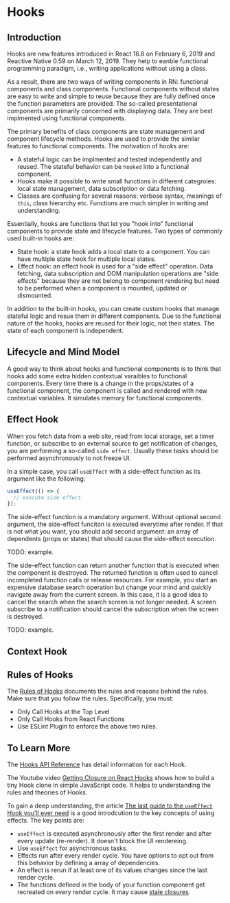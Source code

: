 # Hooks

## Introduction

Hooks are new features introduced in React 16.8 on February 6, 2019 and Reactive Native 0.59 on March 12, 2019. They help to eanble functional programming paradigm, i.e., writing applications without using a class.

As a result, there are two ways of writing components in RN: functional components and class components. Functional components without states are easy to write and simple to reuse because they are fully defined once the function parameters are provided. The so-called presentational components are primarily concerned with displaying data. They are best implmented using functional components.

The primary benefits of class components are state management and component lifecycle methods. Hooks are used to provide the similar features to functional components. The motivation of hooks are:

- A stateful logic can be implmented and tested independently and reused. The stateful behavior can be `hooked` into a functional component.
- Hooks make it possible to write small functions in different categroies: local state management, data subscription or data fetching.
- Classes are confusing for several reasons: verbose syntax, meanings of `this`, class hierarchy etc. Functions are much simpler in writing and understanding.

Essentially, hooks are functions that let you "hook into" functional components to provide state and lifecycle features. Two types of commonly used built-in hooks are:

- State hook: a state hook adds a local state to a component. You can have multiple state hook for multiple local states.
- Effect hook: an effect hook is used for a "side effect" operation. Data fetching, data subscription and DOM manipulation operations are "side effects" because they are not belong to component rendering but need to be performed when a component is mounted, updated or dismounted.

In addition to the built-in hooks, you can create custom hooks that manage stateful logic and resue them in different components. Due to the functional nature of the hooks, hooks are reused for their logic, not their states. The state of each component is independent.

## Lifecycle and Mind Model

A good way to think about hooks and functional components is to think that hooks add some extra hidden contextual varaibles to functional components. Every time there is a change in the props/states of a functional component, the component is called and rendered with new contextual variables. It simulates memory for functional components.

## Effect Hook

When you fetch data from a web site, read from local storage, set a timer function, or subscribe to an external source to get notification of changes, you are performing a so-called `side effect`. Usually these tasks should be performed asynchronously to not freeze UI.

In a simple case, you call `useEffect` with a side-effect function as its argument like the following:

```js
useEffect(() => {
  // execute side effect
});
```

The side-effect function is a mandatory argument. Without optional second argument, the side-effect funciton is executed everytime after render. If that is not what you want, you should add second argument: an array of dependents (props or states) that should cause the side-effect execution.

TODO: example.

The side-effect function can return another function that is executed when the component is destroyed. The returned function is often used to cancel incompleted function calls or release resources. For example, you start an expensive database search operation but change your mind and quickly navigate away from the current screen. In this case, it is a good idea to cancel the search when the search screen is not longer needed. A screen subscribe to a notification should cancel the subscription when the screen is destroyed.

TODO: example.

## Context Hook

## Rules of Hooks

The [Rules of Hooks](https://reactjs.org/docs/hooks-rules.html) documents the rules and reasons behind the rules. Make sure that you follow the rules. Specifically, you must:

- Only Call Hooks at the Top Level
- Only Call Hooks from React Functions
- Use ESLint Plugin to enforce the above two rules.

## To Learn More

The [Hooks API Reference](https://reactjs.org/docs/hooks-reference.html) has detail information for each Hook.

The Youtube video [Getting Closure on React Hooks](https://youtu.be/KJP1E-Y-xyo) shows how to build a tiny Hook clone in simple JavaScript code. It helps to understanding the rules and theories of Hooks.

To gain a deep understanding, the article [The last guide to the `useEffect` Hook you’ll ever need](https://blog.logrocket.com/guide-to-react-useeffect-hook/) is a good introdcution to the key concepts of using effects. The key points are:

- `useEffect` is executed asynchronously after the first render and after every update (re-render). It doesn't block the UI rendereing.
- Use `useEffect` for asynchronous tasks.
- Effects run after every render cycle. You have options to opt out from this behavior by defining a array of dependencies.
- An effect is rerun if at least one of its values changes since the last render cycle.
- The functions defined in the body of your function component get recreated on every render cycle. It may cause [stale closures](https://dmitripavlutin.com/react-hooks-stale-closures/).
